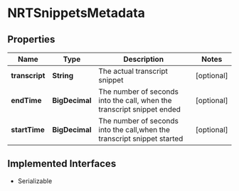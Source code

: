 

# NRTSnippetsMetadata


## Properties

Name | Type | Description | Notes
------------ | ------------- | ------------- | -------------
**transcript** | **String** | The actual transcript snippet |  [optional]
**endTime** | **BigDecimal** | The number of seconds into the call, when the transcript snippet ended |  [optional]
**startTime** | **BigDecimal** | The number of seconds into the call,when the transcript snippet started |  [optional]


## Implemented Interfaces

* Serializable


